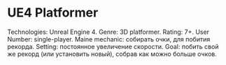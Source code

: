 # UE4 Platformer

Technologies: Unreal Engine 4.
Genre: 3D platformer.
Rating:  7+.
User Number:  single-player.
Maine mechanic:  собирать очки, для побития рекорда.
Setting:  постоянное увеличение скорости.
Goal: побить свой же рекорд (или установить новый), собрав как можно больше очков.
